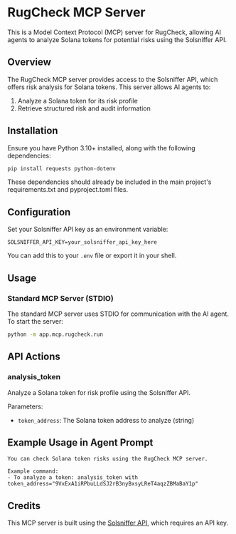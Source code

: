 # RugCheck MCP Server

This is a Model Context Protocol (MCP) server for RugCheck, allowing AI agents to analyze Solana tokens for potential risks using the Solsniffer API.

## Overview

The RugCheck MCP server provides access to the Solsniffer API, which offers risk analysis for Solana tokens. This server allows AI agents to:

1. Analyze a Solana token for its risk profile
2. Retrieve structured risk and audit information

## Installation

Ensure you have Python 3.10+ installed, along with the following dependencies:

```bash
pip install requests python-dotenv
```

These dependencies should already be included in the main project's requirements.txt and pyproject.toml files.

## Configuration

Set your Solsniffer API key as an environment variable:

```
SOLSNIFFER_API_KEY=your_solsniffer_api_key_here
```

You can add this to your `.env` file or export it in your shell.

## Usage

### Standard MCP Server (STDIO)

The standard MCP server uses STDIO for communication with the AI agent. To start the server:

```bash
python -m app.mcp.rugcheck.run
```

## API Actions

### analysis_token
Analyze a Solana token for risk profile using the Solsniffer API.

Parameters:
- `token_address`: The Solana token address to analyze (string)

## Example Usage in Agent Prompt

```
You can check Solana token risks using the RugCheck MCP server.

Example command:
- To analyze a token: analysis_token with token_address="9VxExA1iRPbuLLdSJ2rB3nyBxsyLReT4aqzZBMaBaY1p"
```

## Credits

This MCP server is built using the [Solsniffer API](https://solsniffer.com/), which requires an API key. 